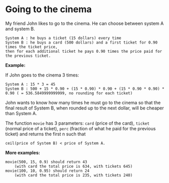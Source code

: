 # Going to the cinema

My friend John likes to go to the cinema. He can choose between system A and system B.

```
System A : he buys a ticket (15 dollars) every time
System B : he buys a card (500 dollars) and a first ticket for 0.90 times the ticket price, 
then for each additional ticket he pays 0.90 times the price paid for the previous ticket.
```

<b>Example:</b>

If John goes to the cinema 3 times:

```
System A : 15 * 3 = 45
System B : 500 + 15 * 0.90 + (15 * 0.90) * 0.90 + (15 * 0.90 * 0.90) * 0.90 ( = 536.5849999999999, no rounding for each ticket)
```

John wants to know how many times he must go to the cinema so that the final result of System B, when rounded up to the
next dollar, will be cheaper than System A.

The function `movie` has 3 parameters: `card` (price of the card), `ticket` (normal price of a ticket), `perc` (fraction
of what he paid for the previous ticket) and returns the first n such that

```
ceil(price of System B) < price of System A.
```

<b>More examples:</b>

```
movie(500, 15, 0.9) should return 43 
    (with card the total price is 634, with tickets 645)
movie(100, 10, 0.95) should return 24 
    (with card the total price is 235, with tickets 240)
```
